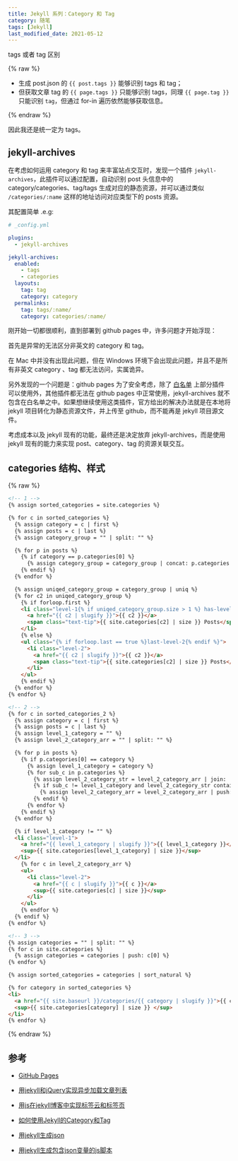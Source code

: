 ```yaml
---
title: Jekyll 系列：Category 和 Tag
category: 随笔
tags: [Jekyll]
last_modified_date: 2021-05-12
---
```


tags 或者 tag 区别

{% raw %}

+ 生成 post.json 的 `{{ post.tags }}` 能够识别 tags 和 tag；
+ 但获取文章 tag 的 `{{ page.tags }}` 只能够识别 tags，同理 `{{ page.tag }}` 只能识别 `tag`，但通过 for-in 遍历依然能够获取信息。

{% endraw %}

因此我还是统一定为 tags。

## jekyll-archives

在考虑如何运用 category 和 tag 来丰富站点交互时，发现一个插件 `jekyll-archives`，此插件可以通过配置，自动识别 post 头信息中的 category/categories、tag/tags 生成对应的静态资源，并可以通过类似 `/categories/:name` 这样的地址访问对应类型下的 posts 资源。

其配置简单 .e.g:

```yaml
# _config.yml

plugins:
  - jekyll-archives

jekyll-archives:
  enabled:
    - tags
    - categories
  layouts:
    tag: tag
    category: category
  permalinks:
    tag: tags/:name/
    category: categories/:name/
```

刚开始一切都很顺利，直到部署到 github pages 中，许多问题才开始浮现：

首先是异常的无法区分非英文的 category 和 tag。

在 Mac 中并没有出现此问题，但在 Windows 环境下会出现此问题，并且不是所有非英文 category 、tag 都无法访问，实属诡异。

另外发现的一个问题是：github pages 为了安全考虑，除了 [白名单](https://pages.github.com/versions/) 上部分插件可以使用外，其他插件都无法在 github pages 中正常使用，jekyll-archives 就不包含在白名单之中。如果想继续使用这类插件，官方给出的解决办法就是在本地将 jekyll 项目转化为静态资源文件，并上传至 github，而不能再是 jekyll 项目源文件。

考虑成本以及 jekyll 现有的功能，最终还是决定放弃 jekyll-archives，而是使用 jekyll 现有的能力来实现 post、category、tag 的资源关联交互。

## categories 结构、样式

{% raw %}

```html
<!-- 1 -->
{% assign sorted_categories = site.categories %}

{% for c in sorted_categories %}
  {% assign category = c | first %}
  {% assign posts = c | last %}
  {% assign category_group = "" | split: "" %}

  {% for p in posts %}
    {% if category == p.categories[0] %}
      {% assign category_group = category_group | concat: p.categories %}
    {% endif %}
  {% endfor %}

  {% assign uniqed_category_group = category_group | uniq %}
  {% for c2 in uniqed_category_group %}
    {% if forloop.first %}
    <li class="level-1{% if uniqed_category_group.size > 1 %} has-level-2{% endif %}">
      <a href="{{ c2 | slugify }}">{{ c2 }}</a>
      <span class="text-tip">{{ site.categories[c2] | size }} Posts</span>
    </li>
    {% else %}
    <ul class="{% if forloop.last == true %}last-level-2{% endif %}">
      <li class="level-2">
        <a href="{{ c2 | slugify }}">{{ c2 }}</a>
        <span class="text-tip">{{ site.categories[c2] | size }} Posts</span>
      </li>
    </ul>
    {% endif %}
  {% endfor %}
{% endfor %}

<!-- 2 -->
{% for c in sorted_categories_2 %}
  {% assign category = c | first %}
  {% assign posts = c | last %}
  {% assign level_1_category = "" %}
  {% assign level_2_category_arr = "" | split: "" %}

  {% for p in posts %}
    {% if p.categories[0] == category %}
      {% assign level_1_category = category %}
      {% for sub_c in p.categories %}
        {% assign level_2_category_str = level_2_category_arr | join: ',' %}
        {% if sub_c != level_1_category and level_2_category_str contains sub_c %}
          {% assign level_2_category_arr = level_2_category_arr | push: sub_c %}
        {% endif %}
      {% endfor %}
    {% endif %}
  {% endfor %}

  {% if level_1_category != "" %}
  <li class="level-1">
    <a href="{{ level_1_category | slugify }}">{{ level_1_category }}</a>
    <sup>{{ site.categories[level_1_category] | size }}</sup>
  </li>
    {% for c in level_2_category_arr %}
    <ul>
      <li class="level-2">
        <a href="{{ c | slugify }}">{{ c }}</a>
        <sup>{{ site.categories[c] | size }}</sup>
      </li>
    </ul>
    {% endfor %}
  {% endif %}
{% endfor %}

<!-- 3 -->
{% assign categories = "" | split: "" %}
{% for c in site.categories %}
  {% assign categories = categories | push: c[0] %}
{% endfor %}

{% assign sorted_categories = categories | sort_natural %}

{% for category in sorted_categories %}
<li>
  <a href="{{ site.baseurl }}/categories/{{ category | slugify }}">{{ category }}</a>
  <sup>{{ site.categories[category] | size }} </sup>
</li>
{% endfor %}
```

{% endraw %}

## 参考

+ [GitHub Pages](https://pages.github.com/)

+ [用jekyll和jQuery实现异步加载文章列表](http://yanping.me/cn/blog/2012/10/10/asynchronous-loading-post-list-with-jekyll-and-jQuery/)

+ [用js在jekyll博客中实现标签云和标签页](http://yanping.me/cn/blog/2013/02/13/generate-tags-with-js-in-jekyll-blog/)

+ [如何使用Jekyll的Category和Tag](http://www.kthinker.com/post/jekyll-category-and-tag/)

+ [用jekyll生成json](http://yanping.me/cn/blog/2012/04/19/jekyll-with-json/)

+ [用jekyll生成包含json变量的js脚本](http://yanping.me/cn/blog/2012/04/20/jekyll-with-js-and-json/)
